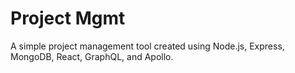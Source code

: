 # Project Mgmt
A simple project management tool created using Node.js, Express, MongoDB, React, GraphQL, and Apollo.